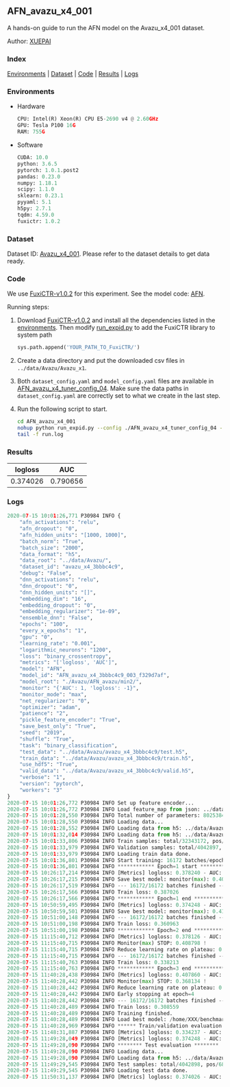 ## AFN_avazu_x4_001

A hands-on guide to run the AFN model on the Avazu_x4_001 dataset.

Author: [XUEPAI](https://github.com/xue-pai)

### Index
[Environments](#Environments) | [Dataset](#Dataset) | [Code](#Code) | [Results](#Results) | [Logs](#Logs)

### Environments
+ Hardware

  ```python
  CPU: Intel(R) Xeon(R) CPU E5-2690 v4 @ 2.60GHz
  GPU: Tesla P100 16G
  RAM: 755G

  ```

+ Software

  ```python
  CUDA: 10.0
  python: 3.6.5
  pytorch: 1.0.1.post2
  pandas: 0.23.0
  numpy: 1.18.1
  scipy: 1.1.0
  sklearn: 0.23.1
  pyyaml: 5.1
  h5py: 2.7.1
  tqdm: 4.59.0
  fuxictr: 1.0.2
  ```

### Dataset
Dataset ID: [Avazu_x4_001](https://github.com/openbenchmark/BARS/blob/master/ctr_prediction/datasets/Avazu/README.md#Avazu_x4_001). Please refer to the dataset details to get data ready.

### Code

We use [FuxiCTR-v1.0.2](https://github.com/xue-pai/FuxiCTR/tree/v1.0.2) for this experiment. See the model code: [AFN](https://github.com/xue-pai/FuxiCTR/blob/v1.0.2/fuxictr/pytorch/models/AFN.py).

Running steps:

1. Download [FuxiCTR-v1.0.2](https://github.com/xue-pai/FuxiCTR/archive/refs/tags/v1.0.2.zip) and install all the dependencies listed in the [environments](#environments). Then modify [run_expid.py](./run_expid.py#L5) to add the FuxiCTR library to system path
    
    ```python
    sys.path.append('YOUR_PATH_TO_FuxiCTR/')
    ```

2. Create a data directory and put the downloaded csv files in `../data/Avazu/Avazu_x1`.

3. Both `dataset_config.yaml` and `model_config.yaml` files are available in [AFN_avazu_x4_tuner_config_04](./AFN_avazu_x4_tuner_config_04). Make sure the data paths in `dataset_config.yaml` are correctly set to what we create in the last step.

4. Run the following script to start.

    ```bash
    cd AFN_avazu_x4_001
    nohup python run_expid.py --config ./AFN_avazu_x4_tuner_config_04 --expid AFN_avazu_x4_003_3c4fe87a --gpu 0 > run.log &
    tail -f run.log
    ```

### Results

| logloss | AUC  |
|:--------------------:|:--------------------:|
| 0.374026 | 0.790656  |


### Logs
```python
2020-07-15 10:01:26,771 P30984 INFO {
    "afn_activations": "relu",
    "afn_dropout": "0",
    "afn_hidden_units": "[1000, 1000]",
    "batch_norm": "True",
    "batch_size": "2000",
    "data_format": "h5",
    "data_root": "../data/Avazu/",
    "dataset_id": "avazu_x4_3bbbc4c9",
    "debug": "False",
    "dnn_activations": "relu",
    "dnn_dropout": "0",
    "dnn_hidden_units": "[]",
    "embedding_dim": "16",
    "embedding_dropout": "0",
    "embedding_regularizer": "1e-09",
    "ensemble_dnn": "False",
    "epochs": "100",
    "every_x_epochs": "1",
    "gpu": "0",
    "learning_rate": "0.001",
    "logarithmic_neurons": "1200",
    "loss": "binary_crossentropy",
    "metrics": "['logloss', 'AUC']",
    "model": "AFN",
    "model_id": "AFN_avazu_x4_3bbbc4c9_003_f329d7af",
    "model_root": "./Avazu/AFN_avazu/min2/",
    "monitor": "{'AUC': 1, 'logloss': -1}",
    "monitor_mode": "max",
    "net_regularizer": "0",
    "optimizer": "adam",
    "patience": "2",
    "pickle_feature_encoder": "True",
    "save_best_only": "True",
    "seed": "2019",
    "shuffle": "True",
    "task": "binary_classification",
    "test_data": "../data/Avazu/avazu_x4_3bbbc4c9/test.h5",
    "train_data": "../data/Avazu/avazu_x4_3bbbc4c9/train.h5",
    "use_hdf5": "True",
    "valid_data": "../data/Avazu/avazu_x4_3bbbc4c9/valid.h5",
    "verbose": "1",
    "version": "pytorch",
    "workers": "3"
}
2020-07-15 10:01:26,772 P30984 INFO Set up feature encoder...
2020-07-15 10:01:26,772 P30984 INFO Load feature_map from json: ../data/Avazu/avazu_x4_3bbbc4c9/feature_map.json
2020-07-15 10:01:28,550 P30984 INFO Total number of parameters: 80253849.
2020-07-15 10:01:28,550 P30984 INFO Loading data...
2020-07-15 10:01:28,552 P30984 INFO Loading data from h5: ../data/Avazu/avazu_x4_3bbbc4c9/train.h5
2020-07-15 10:01:32,014 P30984 INFO Loading data from h5: ../data/Avazu/avazu_x4_3bbbc4c9/valid.h5
2020-07-15 10:01:33,806 P30984 INFO Train samples: total/32343172, pos/5492052, neg/26851120, ratio/16.98%
2020-07-15 10:01:33,979 P30984 INFO Validation samples: total/4042897, pos/686507, neg/3356390, ratio/16.98%
2020-07-15 10:01:33,979 P30984 INFO Loading train data done.
2020-07-15 10:01:36,801 P30984 INFO Start training: 16172 batches/epoch
2020-07-15 10:01:36,801 P30984 INFO ************ Epoch=1 start ************
2020-07-15 10:26:17,214 P30984 INFO [Metrics] logloss: 0.378240 - AUC: 0.782770
2020-07-15 10:26:17,215 P30984 INFO Save best model: monitor(max): 0.404530
2020-07-15 10:26:17,519 P30984 INFO --- 16172/16172 batches finished ---
2020-07-15 10:26:17,566 P30984 INFO Train loss: 0.387026
2020-07-15 10:26:17,566 P30984 INFO ************ Epoch=1 end ************
2020-07-15 10:50:59,495 P30984 INFO [Metrics] logloss: 0.374248 - AUC: 0.790309
2020-07-15 10:50:59,501 P30984 INFO Save best model: monitor(max): 0.416061
2020-07-15 10:51:00,148 P30984 INFO --- 16172/16172 batches finished ---
2020-07-15 10:51:00,198 P30984 INFO Train loss: 0.360963
2020-07-15 10:51:00,198 P30984 INFO ************ Epoch=2 end ************
2020-07-15 11:15:40,712 P30984 INFO [Metrics] logloss: 0.378126 - AUC: 0.786924
2020-07-15 11:15:40,715 P30984 INFO Monitor(max) STOP: 0.408798 !
2020-07-15 11:15:40,715 P30984 INFO Reduce learning rate on plateau: 0.000100
2020-07-15 11:15:40,715 P30984 INFO --- 16172/16172 batches finished ---
2020-07-15 11:15:40,763 P30984 INFO Train loss: 0.338213
2020-07-15 11:15:40,763 P30984 INFO ************ Epoch=3 end ************
2020-07-15 11:40:28,438 P30984 INFO [Metrics] logloss: 0.407860 - AUC: 0.775994
2020-07-15 11:40:28,442 P30984 INFO Monitor(max) STOP: 0.368134 !
2020-07-15 11:40:28,442 P30984 INFO Reduce learning rate on plateau: 0.000010
2020-07-15 11:40:28,442 P30984 INFO Early stopping at epoch=4
2020-07-15 11:40:28,442 P30984 INFO --- 16172/16172 batches finished ---
2020-07-15 11:40:28,489 P30984 INFO Train loss: 0.308559
2020-07-15 11:40:28,489 P30984 INFO Training finished.
2020-07-15 11:40:28,489 P30984 INFO Load best model: /home/XXX/benchmarks/Avazu/AFN_avazu/min2/avazu_x4_3bbbc4c9/AFN_avazu_x4_3bbbc4c9_003_f329d7af_model.ckpt
2020-07-15 11:40:28,969 P30984 INFO ****** Train/validation evaluation ******
2020-07-15 11:48:31,887 P30984 INFO [Metrics] logloss: 0.334237 - AUC: 0.847131
2020-07-15 11:49:28,049 P30984 INFO [Metrics] logloss: 0.374248 - AUC: 0.790309
2020-07-15 11:49:28,090 P30984 INFO ******** Test evaluation ********
2020-07-15 11:49:28,090 P30984 INFO Loading data...
2020-07-15 11:49:28,090 P30984 INFO Loading data from h5: ../data/Avazu/avazu_x4_3bbbc4c9/test.h5
2020-07-15 11:49:29,545 P30984 INFO Test samples: total/4042898, pos/686507, neg/3356391, ratio/16.98%
2020-07-15 11:49:29,545 P30984 INFO Loading test data done.
2020-07-15 11:50:31,137 P30984 INFO [Metrics] logloss: 0.374026 - AUC: 0.790656

```
